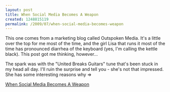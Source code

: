 ```yaml
--- 
layout: post
title: When Social Media Becomes A Weapon
created: 1248815119
permalink: /2009/07/when-social-media-becomes-weapon
---
```

This one comes from a marketing blog called Outspoken Media.  It's a little over the top for me most of the time, and the girl Lisa that runs it most of the time has pronounced diarrhea of the keyboard (yes, I'm calling the kettle black).  This post got me thinking, however...

The spark was with the "United Breaks Guitars" tune that's been stuck in my head all day.  I'll ruin the surprise and tell you - she's not that impressed.  She has some interesting reasons why =>

<p><a href="http://outspokenmedia.com/social-media/when-social-media-becomes-a-weapon/#comments">When Social Media Becomes A Weapon</a>
